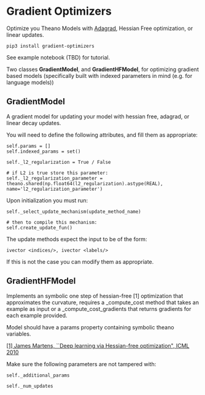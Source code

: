 # Gradient Optimizers

Optimize you Theano Models with [Adagrad](http://www.magicbroom.info/Papers/DuchiHaSi10.pdf), Hessian Free optimization, or linear updates.


    pip3 install gradient-optimizers


See example notebook (TBD) for tutorial.

Two classes **GradientModel**, and **GradientHFModel**, for optimizing gradient
based models (specifically built with indexed parameters in mind (e.g.
for language models))

## GradientModel

A gradient model for updating your model with
hessian free, adagrad, or linear decay updates.

You will need to define the following attributes,
and fill them as appropriate:

    self.params = []
    self.indexed_params = set()

    self._l2_regularization = True / False

    # if L2 is true store this parameter:
    self._l2_regularization_parameter = theano.shared(np.float64(l2_regularization).astype(REAL), name='l2_regularization_parameter')

Upon initialization you must run:

    self._select_update_mechanism(update_method_name)

    # then to compile this mechanism:
    self.create_update_fun()


The update methods expect the input to be of the form:

    ivector <indices/>, ivector <labels/>

If this is not the case you can modify them as appropriate.

## GradientHFModel

Implements an symbolic one step of hessian-free [1]
optimization that approximates the curvature,
requires a _compute_cost method that takes an example
as input or a _compute_cost_gradients that returns
gradients for each example provided.

Model should have a params property containing symbolic
theano variables.

[[1] James Martens, ``Deep learning via Hessian-free optimization", ICML 2010](http://www.icml2010.org/papers/458.pdf)

Make sure the following parameters are not tampered with:

    self._additional_params

    self._num_updates